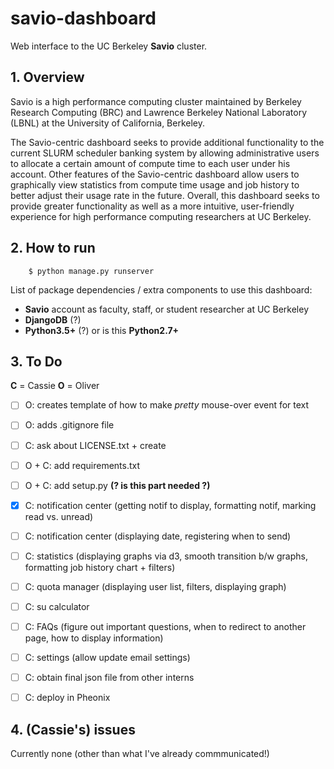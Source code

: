 # savio-dashboard

Web interface to the UC Berkeley **Savio** cluster.

## 1. Overview

Savio is a high performance computing cluster maintained by Berkeley Research Computing (BRC) and Lawrence Berkeley National Laboratory (LBNL) at the University of California, Berkeley.

The Savio-centric dashboard seeks to provide additional functionality to the current SLURM scheduler banking system by allowing administrative users to allocate a certain amount of compute time to each user under his account. Other features of the Savio-centric dashboard allow users to graphically view statistics from compute time usage and job history to better adjust their usage rate in the future. Overall, this dashboard seeks to provide greater functionality as well as a more intuitive, user-friendly experience for high performance computing researchers at UC Berkeley.

## 2. How to run

```
    $ python manage.py runserver
```

List of package dependencies / extra components to use this dashboard:

- **Savio** account as faculty, staff, or student researcher at UC Berkeley
- **DjangoDB** (?)
- **Python3.5+** (?) or is this **Python2.7+**

## 3. To Do

**C** = Cassie
**O** = Oliver

- [ ] O: creates template of how to make *pretty* mouse-over event for text
- [ ] O: adds .gitignore file
- [ ] C: ask about LICENSE.txt  + create
- [ ] O + C: add requirements.txt
- [ ] O + C: add setup.py **(? is this part needed ?)**

- [x] C: notification center (getting notif to display, formatting notif, marking read vs. unread)
- [ ] C: notification center (displaying date, registering when to send)
- [ ] C: statistics (displaying graphs via d3, smooth transition b/w graphs, formatting job history chart + filters)
- [ ] C: quota manager (displaying user list, filters, displaying graph)
- [ ] C: su calculator 
- [ ] C: FAQs (figure out important questions, when to redirect to another page, how to display information)
- [ ] C: settings (allow update email settings)
- [ ] C: obtain final json file from other interns 
- [ ] C: deploy in Pheonix

## 4. (Cassie's) issues

Currently none (other than what I've already commmunicated!)
